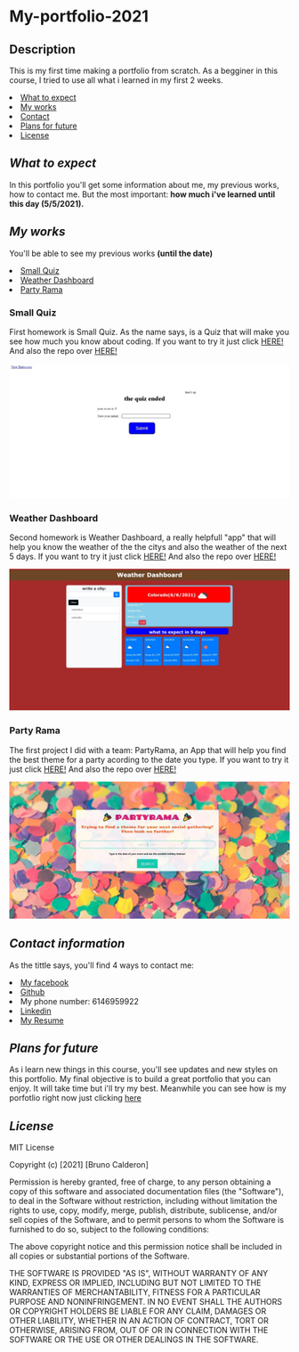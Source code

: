 # My-portfolio-2021

## <h2>Description</h2>
<p> This is my first time making a portfolio from scratch. As a begginer in this course, I tried to use all what i learned in my first 2 weeks.
</p>
 <li>
            <a href="#expect">What to expect</a>
             </li>
            <li>
                <a href="#my-works">My works</a>
            </li>
             <li>
                 <a href="#contact">Contact</a>
             </li>
             <li>
                 <a href="#future">Plans for future</a>
             </li>
             <li>
                 <a href="#license">License</a>
             </li>

## <h2 id="expect"><i> What to expect</i></h2>
 
 <p> In this portfolio you'll get some information about me, my previous works, how to contact me. But the most important: <strong>how much i've learned until this day (5/5/2021).</strong></p>

## <h2 id="my-works"><i> My works</i></h2>
<p> You'll be able to see my previous works <b>(until the date)</b></p>
            <li><a href="#Quiz">Small Quiz</a>
             </li>
            <li>
                <a href="#Weather">Weather Dashboard</a>
            </li>
             <li>
                 <a href="#Party">Party Rama</a>
             </li>


<h3 id= "Quiz">Small Quiz</h3>
<p> <p>First homework is Small Quiz. As the name says, is a Quiz that will make you see how much you know about coding. If you want to try it just click <a href="https://bruno192000.github.io/Small-quiz/">HERE!</a> And also the repo over <a href="https://github.com/bruno192000/Small-quiz">HERE!</a> </p>
<img src="./assets/images/quiz screen.jpeg" alt="Failed to load picture"></a></p>


<h3 id= "Weather">Weather Dashboard</h3>
<p> Second homework is Weather Dashboard, a really helpfull "app" that will help you know the weather of the the citys and also the weather of the next 5 days. If you want to try it just click <a href="https://bruno192000.github.io/Weather-Dashboard/">HERE!</a> 
And also the repo over <a href="https://github.com/bruno192000/Weather-Dashboard">HERE!</a></p>
<img src="./assets/images/weather scree.jpeg" alt="Failed to load picture"></a></p>


<h3 id= "Party">Party Rama</h3>
<p> The first project I did with a team: PartyRama, an App that will help you find the best theme for a party acording to the date you type. If you want to try it just click <a href="https://bruno192000.github.io/Holiday/">HERE!</a> And also the repo over <a href="https://github.com/bruno192000/Holiday">HERE!</a></p>
<img src="./assets/images/partyrama scree.jpg" alt="Failed to load picture"></a></p>


## <h2 id="contact"><i>Contact information</i></h2>
<p> As the tittle says, you'll find 4 ways to contact me:</p>
    <li><a href="https://www.facebook.com/elrubiuhs" target="_blank">My facebook</a></li>
    <li><a href="https://github.com/bruno192000" target="_blank">Github</a></li>
    <li>My phone number: 6146959922</li>
    <li><a href="https://www.linkedin.com/in/bruno-calderon-espinoza-82366420a?trk=people-guest_people_search-card"target="_blank">Linkedin</a></li>
     <li><a href="./Resume Bruno Calderon.pdf" target="_blank">My Resume</a></li>

## <h2 id="future"><i>Plans for future</i></h2>
<p> As i learn new things in this course, you'll see updates and new styles on this portfolio. My final objective is to build a great portfolio that you can enjoy. It will take time but i'll try my best.
Meanwhile you can see how is my porfotlio right now just clicking <a href="https://bruno192000.github.io/portfolio-2021/" target="_blank">here</a></p>

## <h2 id="license"><i>License</i></h2>

<p>MIT License

Copyright (c) [2021] [Bruno Calderon]

Permission is hereby granted, free of charge, to any person obtaining a copy of this software and associated documentation files (the "Software"), to deal in the Software without restriction, including without limitation the rights to use, copy, modify, merge, publish, distribute, sublicense, and/or sell copies of the Software, and to permit persons to whom the Software is furnished to do so, subject to the following conditions:

The above copyright notice and this permission notice shall be included in all copies or substantial portions of the Software.

THE SOFTWARE IS PROVIDED "AS IS", WITHOUT WARRANTY OF ANY KIND, EXPRESS OR IMPLIED, INCLUDING BUT NOT LIMITED TO THE WARRANTIES OF MERCHANTABILITY, FITNESS FOR A PARTICULAR PURPOSE AND NONINFRINGEMENT. IN NO EVENT SHALL THE AUTHORS OR COPYRIGHT HOLDERS BE LIABLE FOR ANY CLAIM, DAMAGES OR OTHER LIABILITY, WHETHER IN AN ACTION OF CONTRACT, TORT OR OTHERWISE, ARISING FROM, OUT OF OR IN CONNECTION WITH THE SOFTWARE OR THE USE OR OTHER DEALINGS IN THE SOFTWARE.</p>

       